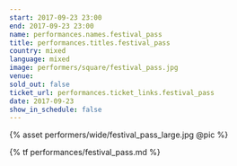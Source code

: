 ```yaml
---
start: 2017-09-23 23:00
end: 2017-09-23 23:00
name: performances.names.festival_pass
title: performances.titles.festival_pass
country: mixed
language: mixed
image: performers/square/festival_pass.jpg
venue: 
sold_out: false
ticket_url: performances.ticket_links.festival_pass
date: 2017-09-23
show_in_schedule: false
---
```


{% asset performers/wide/festival_pass_large.jpg @pic %}

{% tf performances/festival_pass.md %}
